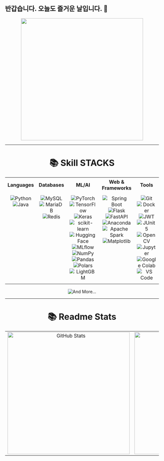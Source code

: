 ## 반갑습니다. 오늘도 즐거운 날입니다. 👋

<div align="center">
  <img src="https://github.com/user-attachments/assets/f4a4285e-fc7c-43bf-8732-36f2b74dff3a" width="400" height="400" />
</div>

---

<div align="center">
  <h1>📚 Skill STACKS</h1>
</div>

<table align="center">
  <tr>
    <th>Languages</th>
    <th>Databases</th>
    <th>ML/AI</th>
    <th>Web &amp; Frameworks</th>
    <th>Tools</th>
  </tr>
  <tr>
    <!-- Languages -->
    <td align="center" valign="top" style="padding: 10px;">
      <img src="https://img.shields.io/badge/Python-3776AB?style=for-the-badge&logo=Python&logoColor=white" alt="Python"><br>
      <img src="https://img.shields.io/badge/Java-007396?style=for-the-badge&logo=OpenJDK&logoColor=white" alt="Java">
    </td>
    <!-- Databases -->
    <td align="center" valign="top" style="padding: 10px;">
      <img src="https://img.shields.io/badge/MySQL-4479A1?style=for-the-badge&logo=MySQL&logoColor=white" alt="MySQL"><br>
      <img src="https://img.shields.io/badge/MariaDB-003545?style=for-the-badge&logo=mariadb&logoColor=white" alt="MariaDB"><br>
      <img src="https://img.shields.io/badge/Redis-DC382D?style=for-the-badge&logo=Redis&logoColor=white" alt="Redis">
    </td>
    <!-- ML/AI -->
    <td align="center" valign="top" style="padding: 10px;">
      <img src="https://img.shields.io/badge/PyTorch-%23EE4C2C.svg?style=for-the-badge&logo=PyTorch&logoColor=white" alt="PyTorch"><br>
      <img src="https://img.shields.io/badge/TensorFlow-%23FF6F00.svg?style=for-the-badge&logo=TensorFlow&logoColor=white" alt="TensorFlow"><br>
      <img src="https://img.shields.io/badge/Keras-D00000?style=for-the-badge&logo=Keras&logoColor=white" alt="Keras"><br>
      <img src="https://img.shields.io/badge/scikit--learn-%23F7931E.svg?style=for-the-badge&logo=scikit-learn&logoColor=white" alt="scikit-learn"><br>
      <img src="https://img.shields.io/badge/hugging--face-%23FFD21E.svg?style=for-the-badge&logo=huggingface&logoColor=black" alt="Hugging Face"><br>
      <img src="https://img.shields.io/badge/mlflow-%23d9ead3.svg?style=for-the-badge&logo=numpy&logoColor=blue" alt="MLflow"><br>
      <img src="https://img.shields.io/badge/numpy-%23013243.svg?style=for-the-badge&logo=numpy&logoColor=white" alt="NumPy"><br>
      <img src="https://img.shields.io/badge/pandas-%23150458.svg?style=for-the-badge&logo=pandas&logoColor=white" alt="Pandas"><br>
      <img src="https://img.shields.io/badge/polars-%23CD792C.svg?style=for-the-badge&logo=polars&logoColor=white" alt="Polars"><br>
      <img src="https://img.shields.io/badge/LightGBM-%2348B9C7?style=for-the-badge&logo=lightgbm&logoColor=black" alt="LightGBM">
    </td>
    <!-- Web & Frameworks -->
    <td align="center" valign="top" style="padding: 10px;">
      <img src="https://img.shields.io/badge/springboot-6DB33F?style=for-the-badge&logo=springboot&logoColor=white" alt="Spring Boot"><br>
      <img src="https://img.shields.io/badge/Flask-818F95?style=for-the-badge&logo=Flask&logoColor=white" alt="Flask"><br>
      <img src="https://img.shields.io/badge/FastAPI-005571?style=for-the-badge&logo=fastapi" alt="FastAPI"><br>
      <img src="https://img.shields.io/badge/Anaconda-%2344A833.svg?style=for-the-badge&logo=anaconda&logoColor=white" alt="Anaconda"><br>
      <img src="https://img.shields.io/badge/Apache%20Spark-FDEE21?style=for-the-badge&logo=apachespark&logoColor=black" alt="Apache Spark"><br>
      <img src="https://img.shields.io/badge/Matplotlib-%23FFD21E.svg?style=for-the-badge&logo=Matplotlib&logoColor=black" alt="Matplotlib">
    </td>
    <!-- Tools -->
    <td align="center" valign="top" style="padding: 10px;">
      <img src="https://img.shields.io/badge/git-%23F05033.svg?style=for-the-badge&logo=git&logoColor=white" alt="Git"><br>
      <img src="https://img.shields.io/badge/docker-%230db7ed.svg?style=for-the-badge&logo=docker&logoColor=white" alt="Docker"><br>
      <img src="https://img.shields.io/badge/JWT-%23B8DBE4?style=for-the-badge&logo=JSON%20web%20tokens" alt="JWT"><br>
      <img src="https://img.shields.io/badge/JUnit5-25A162?style=for-the-badge&logo=JUnit5&logoColor=white" alt="JUnit5"><br>
      <img src="https://img.shields.io/badge/opencv-%23white.svg?style=for-the-badge&logo=opencv&logoColor=white" alt="OpenCV"><br>
      <img src="https://img.shields.io/badge/jupyter-%23FA0F00.svg?style=for-the-badge&logo=jupyter&logoColor=white" alt="Jupyter"><br>
      <img src="https://img.shields.io/badge/Google%20Colab-%23F9A825.svg?style=for-the-badge&logo=googlecolab&logoColor=white" alt="Google Colab"><br>
      <img src="https://img.shields.io/badge/Visual%20Studio%20Code-0078d7.svg?style=for-the-badge&logo=visual-studio-code&logoColor=white" alt="VS Code"><br>
    </td>
  </tr>
</table>

<div align="center">
  <img src="https://img.shields.io/badge/And More...-%23000000.svg?style=for-the-badge&logo=And More...&logoColor=white" alt="And More...">
</div>

---

<div align="center">
  <h1>📚 Readme Stats</h1>
</div>

<div align="center">
  <table>
    <tr>
      <td align="center">
        <img src="https://github-readme-stats.vercel.app/api?username=handaeho&show_icons=true&theme=radical" alt="GitHub Stats" width="400">
      </td>
      <td align="center">
        <img src="https://github-readme-stats.vercel.app/api/top-langs/?username=handaeho&layout=compact" alt="Top Langs" width="400">
      </td>
    </tr>
  </table>
</div>
